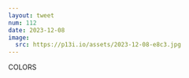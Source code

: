 ```yaml
---
layout: tweet
num: 112
date: 2023-12-08
image:
  src: https://p13i.io/assets/2023-12-08-e8c3.jpg
---
```


COLORS
